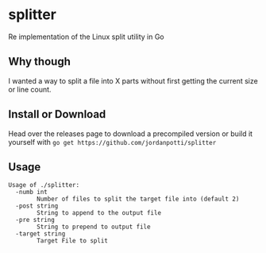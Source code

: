# splitter
Re implementation of the Linux split utility in Go

## Why though
I wanted a way to split a file into X parts without first getting the current size or line count. 

## Install or Download
Head over the releases page to download a precompiled version or build it yourself with `go get https://github.com/jordanpotti/splitter`

## Usage

```
Usage of ./splitter:
  -numb int
        Number of files to split the target file into (default 2)
  -post string
        String to append to the output file
  -pre string
        String to prepend to output file
  -target string
        Target File to split
````
